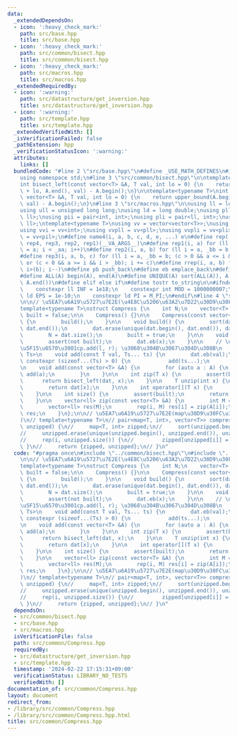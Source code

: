 ```yaml
---
data:
  _extendedDependsOn:
  - icon: ':heavy_check_mark:'
    path: src/base.hpp
    title: src/base.hpp
  - icon: ':heavy_check_mark:'
    path: src/common/bisect.hpp
    title: src/common/bisect.hpp
  - icon: ':heavy_check_mark:'
    path: src/macros.hpp
    title: src/macros.hpp
  _extendedRequiredBy:
  - icon: ':warning:'
    path: src/datastructure/get_inversion.hpp
    title: src/datastructure/get_inversion.hpp
  - icon: ':warning:'
    path: src/template.hpp
    title: src/template.hpp
  _extendedVerifiedWith: []
  _isVerificationFailed: false
  _pathExtension: hpp
  _verificationStatusIcon: ':warning:'
  attributes:
    links: []
  bundledCode: "#line 2 \"src/base.hpp\"\n#define _USE_MATH_DEFINES\n#include <bits/stdc++.h>\n\
    using namespace std;\n#line 3 \"src/common/bisect.hpp\"\n\ntemplate<typename T>\n\
    int bisect_left(const vector<T> &A, T val, int lo = 0) {\n    return lower_bound(A.begin()\
    \ + lo, A.end(), val) - A.begin();\n}\n\ntemplate<typename T>\nint bisect_right(const\
    \ vector<T> &A, T val, int lo = 0) {\n    return upper_bound(A.begin() + lo, A.end(),\
    \ val) - A.begin();\n}\n#line 3 \"src/macros.hpp\"\n\nusing ll = long long;\n\
    using ull = unsigned long long;\nusing ld = long double;\nusing pll = pair<ll,\
    \ ll>;\nusing pii = pair<int, int>;\nusing pli = pair<ll, int>;\nusing pil = pair<int,\
    \ ll>;\ntemplate<typename T>\nusing vv = vector<vector<T>>;\nusing vvl = vv<ll>;\n\
    using vvi = vv<int>;\nusing vvpll = vv<pll>;\nusing vvpli = vv<pli>;\nusing vvpil\
    \ = vv<pil>;\n#define name4(i, a, b, c, d, e, ...) e\n#define rep(...) name4(__VA_ARGS__,\
    \ rep4, rep3, rep2, rep1)(__VA_ARGS__)\n#define rep1(i, a) for (ll i = 0, _aa\
    \ = a; i < _aa; i++)\n#define rep2(i, a, b) for (ll i = a, _bb = b; i < _bb; i++)\n\
    #define rep3(i, a, b, c) for (ll i = a, _bb = b; (c > 0 && a <= i && i < _bb)\
    \ or (c < 0 && a >= i && i > _bb); i += c)\n#define rrep(i, a, b) for (ll i=(a);\
    \ i>(b); i--)\n#define pb push_back\n#define eb emplace_back\n#define mkp make_pair\n\
    #define ALL(A) begin(A), end(A)\n#define UNIQUE(A) sort(ALL(A)), A.erase(unique(ALL(A)),\
    \ A.end())\n#define elif else if\n#define tostr to_string\n\n#ifndef CONSTANTS\n\
    \    constexpr ll INF = 1e18;\n    constexpr int MOD = 1000000007;\n    constexpr\
    \ ld EPS = 1e-10;\n    constexpr ld PI = M_PI;\n#endif\n#line 4 \"src/common/Compress.hpp\"\
    \n\n// \u5EA7\u6A19\u5727\u7E2E(\u4E8C\u5206\u63A2\u7D22\u30D9\u30FC\u30B9)\n\
    template<typename T>\nstruct Compress {\n    int N;\n    vector<T> dat;\n    bool\
    \ built = false;\n\n    Compress() {}\n\n    Compress(const vector<T> &A) : dat(A)\
    \ {\n        build();\n    }\n\n    void build() {\n        sort(dat.begin(),\
    \ dat.end());\n        dat.erase(unique(dat.begin(), dat.end()), dat.end());\n\
    \        N = dat.size();\n        built = true;\n    }\n\n    void add(T x) {\n\
    \        assert(not built);\n        dat.eb(x);\n    }\n\n    // \u53EF\u5909\u9577\
    \u5F15\u6570\u3001cp.add(l, r); \u3068\u304B\u3067\u304D\u308B\n    template<typename...\
    \ Ts>\n    void add(const T val, Ts... ts) {\n        dat.eb(val);\n        if\
    \ constexpr (sizeof...(Ts) > 0) {\n            add(ts...);\n        }\n    }\n\
    \n    void add(const vector<T> &A) {\n        for (auto a : A) {\n           \
    \ add(a);\n        }\n    }\n\n    int zip(T x) {\n        assert(built);\n  \
    \      return bisect_left(dat, x);\n    }\n\n    T unzip(int x) {\n        assert(built);\n\
    \        return dat[x];\n    }\n\n    int operator[](T x) {\n        return zip(x);\n\
    \    }\n\n    int size() {\n        assert(built);\n        return dat.size();\n\
    \    }\n\n    vector<ll> zip(const vector<T> &A) {\n        int M = A.size();\n\
    \        vector<ll> res(M);\n        rep(i, M) res[i] = zip(A[i]);\n        return\
    \ res;\n    }\n};\n\n// \u5EA7\u6A19\u5727\u7E2E(map\u30D9\u30FC\u30B9)(\u65E7\
    )\n// template<typename T>\n// pair<map<T, int>, vector<T>> compress(vector<T>\
    \ unzipped) {\n//     map<T, int> zipped;\n//     sort(unzipped.begin(), unzipped.end());\n\
    //     unzipped.erase(unique(unzipped.begin(), unzipped.end()), unzipped.end());\n\
    //     rep(i, unzipped.size()) {\n//         zipped[unzipped[i]] = i;\n//    \
    \ }\n//     return {zipped, unzipped};\n// }\n"
  code: "#pragma once\n#include \"../common/bisect.hpp\"\n#include \"../macros.hpp\"\
    \n\n// \u5EA7\u6A19\u5727\u7E2E(\u4E8C\u5206\u63A2\u7D22\u30D9\u30FC\u30B9)\n\
    template<typename T>\nstruct Compress {\n    int N;\n    vector<T> dat;\n    bool\
    \ built = false;\n\n    Compress() {}\n\n    Compress(const vector<T> &A) : dat(A)\
    \ {\n        build();\n    }\n\n    void build() {\n        sort(dat.begin(),\
    \ dat.end());\n        dat.erase(unique(dat.begin(), dat.end()), dat.end());\n\
    \        N = dat.size();\n        built = true;\n    }\n\n    void add(T x) {\n\
    \        assert(not built);\n        dat.eb(x);\n    }\n\n    // \u53EF\u5909\u9577\
    \u5F15\u6570\u3001cp.add(l, r); \u3068\u304B\u3067\u304D\u308B\n    template<typename...\
    \ Ts>\n    void add(const T val, Ts... ts) {\n        dat.eb(val);\n        if\
    \ constexpr (sizeof...(Ts) > 0) {\n            add(ts...);\n        }\n    }\n\
    \n    void add(const vector<T> &A) {\n        for (auto a : A) {\n           \
    \ add(a);\n        }\n    }\n\n    int zip(T x) {\n        assert(built);\n  \
    \      return bisect_left(dat, x);\n    }\n\n    T unzip(int x) {\n        assert(built);\n\
    \        return dat[x];\n    }\n\n    int operator[](T x) {\n        return zip(x);\n\
    \    }\n\n    int size() {\n        assert(built);\n        return dat.size();\n\
    \    }\n\n    vector<ll> zip(const vector<T> &A) {\n        int M = A.size();\n\
    \        vector<ll> res(M);\n        rep(i, M) res[i] = zip(A[i]);\n        return\
    \ res;\n    }\n};\n\n// \u5EA7\u6A19\u5727\u7E2E(map\u30D9\u30FC\u30B9)(\u65E7\
    )\n// template<typename T>\n// pair<map<T, int>, vector<T>> compress(vector<T>\
    \ unzipped) {\n//     map<T, int> zipped;\n//     sort(unzipped.begin(), unzipped.end());\n\
    //     unzipped.erase(unique(unzipped.begin(), unzipped.end()), unzipped.end());\n\
    //     rep(i, unzipped.size()) {\n//         zipped[unzipped[i]] = i;\n//    \
    \ }\n//     return {zipped, unzipped};\n// }\n"
  dependsOn:
  - src/common/bisect.hpp
  - src/base.hpp
  - src/macros.hpp
  isVerificationFile: false
  path: src/common/Compress.hpp
  requiredBy:
  - src/datastructure/get_inversion.hpp
  - src/template.hpp
  timestamp: '2024-02-22 17:15:31+09:00'
  verificationStatus: LIBRARY_NO_TESTS
  verifiedWith: []
documentation_of: src/common/Compress.hpp
layout: document
redirect_from:
- /library/src/common/Compress.hpp
- /library/src/common/Compress.hpp.html
title: src/common/Compress.hpp
---
```

